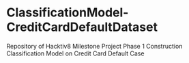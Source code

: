 # ClassificationModel-CreditCardDefaultDataset
Repository of Hacktiv8 Milestone Project Phase 1 Construction Classification Model on Credit Card Default Case

